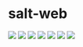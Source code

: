 # salt-web
![](https://github.com/hezq168/salt_web/blob/master/img/01.png)
![](https://github.com/hezq168/salt_web/blob/master/img/02.png)
![](https://github.com/hezq168/salt_web/blob/master/img/03.png)
![](https://github.com/hezq168/salt_web/blob/master/img/04.png)
![](https://github.com/hezq168/salt_web/blob/master/img/05.png)
![](https://github.com/hezq168/salt_web/blob/master/img/06.png)
![](https://github.com/hezq168/salt_web/blob/master/img/07.png)